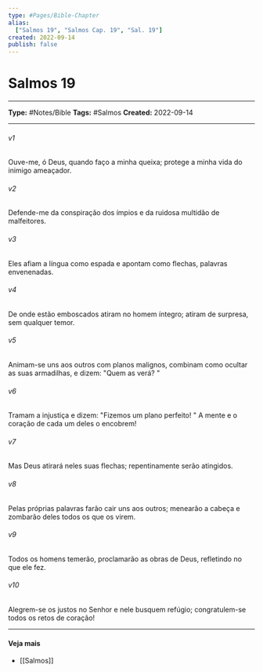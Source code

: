 ```yaml
---
type: #Pages/Bible-Chapter
alias:
  ["Salmos 19", "Salmos Cap. 19", "Sal. 19"]
created: 2022-09-14
publish: false
---
```


# Salmos 19

---

**Type:** #Notes/Bible
**Tags:** #Salmos
**Created:** 2022-09-14

---

###### v1
Ouve-me, ó Deus, quando faço a minha queixa; protege a minha vida do inimigo ameaçador.
###### v2
Defende-me da conspiração dos ímpios e da ruidosa multidão de malfeitores.
###### v3
Eles afiam a língua como espada e apontam como flechas, palavras envenenadas.
###### v4
De onde estão emboscados atiram no homem íntegro; atiram de surpresa, sem qualquer temor.
###### v5
Animam-se uns aos outros com planos malignos, combinam como ocultar as suas armadilhas, e dizem: "Quem as verá? "
###### v6
Tramam a injustiça e dizem: "Fizemos um plano perfeito! " A mente e o coração de cada um deles o encobrem!
###### v7
Mas Deus atirará neles suas flechas; repentinamente serão atingidos.
###### v8
Pelas próprias palavras farão cair uns aos outros; menearão a cabeça e zombarão deles todos os que os virem.
###### v9
Todos os homens temerão, proclamarão as obras de Deus, refletindo no que ele fez.
###### v10
Alegrem-se os justos no Senhor e nele busquem refúgio; congratulem-se todos os retos de coração!


---

#### Veja mais

- [[Salmos]]
